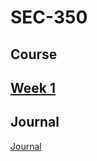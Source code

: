 # SEC-350

## Course

## [Week 1](https://github.com/Michael-Pinelli/SEC-350/wiki/Week-1)

## Journal
[Journal](https://github.com/Michael-Pinelli/SEC-350/wiki)
